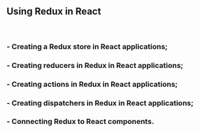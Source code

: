 ## Using Redux in React
<br />

### - Creating a Redux store in React applications;
### - Creating reducers in Redux in React applications;
### - Creating actions in Redux in React applications;
### - Creating dispatchers in Redux in React applications;
### - Connecting Redux to React components.